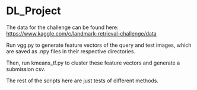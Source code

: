 # DL_Project

The data for the challenge can be found here: https://www.kaggle.com/c/landmark-retrieval-challenge/data

Run vgg.py to generate feature vectors of the query and test images, which are saved as .npy files in their respective directories. 

Then, run kmeans_tf.py to cluster these feature vectors and generate a submission csv. 

The rest of the scripts here are just tests of different methods. 
